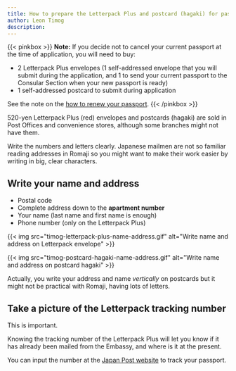 ```yaml
---
title: How to prepare the Letterpack Plus and postcard (hagaki) for passport renewal
author: Leon Timog
description: 
---
```

{{< pinkbox >}}
**Note:** If you decide not to cancel your current passport at the time of application, you will need to buy:

- 2 Letterpack Plus envelopes (1 self-addressed envelope that you will submit during the application, and 1 to send your current passport to the Consular Section when your new passport is ready)
- 1 self-addressed postcard to submit during application

See the note on the [how to renew your passport](../how-to-renew-passport-philippine-embassy-tokyo/#2-prepare-the-necessary-documents).
{{< /pinkbox >}}

520-yen Letterpack Plus (red) envelopes and postcards (hagaki) are sold in Post Offices and convenience stores, although some branches might not have them. 

Write the numbers and letters clearly. Japanese mailmen are not so familiar reading addresses in Romaji so you might want to make their work easier by writing in big, clear characters.

## Write your name and address

- Postal code
- Complete address down to the **apartment number**
- Your name (last name and first name is enough)
- Phone number (only on the Letterpack Plus)

{{< img src="timog-letterpack-plus-name-address.gif" alt="Write name and address on Letterpack envelope" >}}

{{< img src="timog-postcard-hagaki-name-address.gif" alt="Write name and address on postcard hagaki" >}}

Actually, you write your address and name *vertically* on postcards but it might not be practical with Romaji, having lots of letters.

## Take a picture of the Letterpack tracking number

This is important.

Knowing the tracking number of the Letterpack Plus will let you know if it has already been mailed from the Embassy, and where is it at the present.

You can input the number at the [Japan Post website](https://www.post.japanpost.jp/index_en.html) to track your passport.
